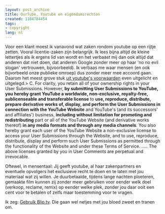 ```yaml
---
layout: post_archive
title: OurTube, Youtube en eigendomsrechten
created: 1184784454
tags:
- copyright
lang: nl
---
```

Voor een klant moest ik vanavond wat zaken rondom youtube op een rijtje zetten. Vooral licentie-zaken zijn belangrijk. Ik lees bijna altijd de kleine lettertjes als ik ergens lid van wordt en het verbaast mij dan ook altijd dat anderen dat niet doen, dat anderen Google zonder meer op haar 'no no evil slogan' vertrouwen, bijvoorbeeld). Ik verbaas me waar mensen (en ook bijvorbeeld onze publieke omroep) dus zonder meer mee accoord gaan. Daarom het meest grove stuk [uit youtube's voorwaarden](http://www.youtube.com/t/terms) even uitgelicht en uitgelegd.> C. For clarity, you retain all of your ownership rights in your User Submissions. However, **by submitting User Submissions to YouTube, you hereby grant YouTube a worldwide, non-exclusive, royalty-free, sublicenseable and transferable license** to **use, reproduce, distribute, prepare derivative works of, display, and perform the User Submissions in connection with the YouTube Website** and YouTube's (and its successors' and affiliates') business, **including without limitation for promoting and redistributing** part or all of the YouTube Website (and derivative works thereof) **in any media formats and through any media channels**. You also hereby grant each user of the YouTube Website a non-exclusive license to access your User Submissions through the Website, and to use, reproduce, distribute, display and perform such User Submissions as permitted through the functionality of the Website and under these Terms of Service.  ..... The above licenses granted by you in User Comments are perpetual and irrevocable.

Oftewel, in mensentaal: Jij geeft youtube, al haar zakenpartners en eventuele opvolgers het exclusieve recht te doen en te laten met jou materiaal wat zij willen. Je duurbetaalde, tijdens lange nachten ploeteren, gemaakte film kunnen zij zonder meer gebruiken voor eender welk doel (verkoop, reclame, remix) op eender welke plek, zonder jou daar ooit een cent voor te betalen of zelfs maar toestemming voor te vragen.

Ik zeg: [Gebruik Blip.tv](http://blip.tv). Die gaan wel netjes met jou bloed zweet en tranen om.
